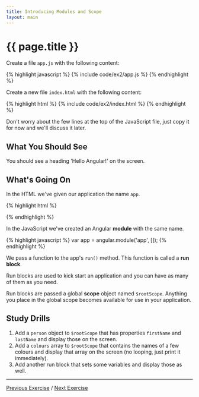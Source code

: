 ```yaml
---
title: Introducing Modules and Scope
layout: main
---
```


# {{ page.title }}

Create a file `app.js` with the following content:

{% highlight javascript %}
{% include code/ex2/app.js %}
{% endhighlight %}

Create a new file `index.html` with the following content:

{% highlight html %}
{% include code/ex2/index.html %}
{% endhighlight %}

Don't worry about the few lines at the top of the JavaScript file, just copy
it for now and we'll discuss it later.

## What You Should See

You should see a heading 'Hello Angular!' on the screen.

## What's Going On

In the HTML we've given our application the name `app`.

{% highlight html %}
<html ng-app="app">
{% endhighlight %}

In the JavaScript we've created an Angular **module** with the same name.

{% highlight javascript %}
var app = angular.module('app', []);
{% endhighlight %}

We pass a function to the app's `run()` method. This function is called a
**run block**.

Run blocks are used to kick start an application and you can have as many of
them as you need. 

Run blocks are passed a global **scope** object named `$rootScope`.
Anything you place in the global scope becomes available for use in your
application.


## Study Drills

1. Add a `person` object to `$rootScope` that has properties `firstName` and
`lastName` and display those on the screen.
2. Add a `colours` array to `$rootScope` that contains the names of a few colours
and display that array on the screen (no looping, just print it immediately).
3. Add another run block that sets some variables and display those as well.

---

[Previous Exercise](ex1.html) / [Next Exercise](ex3.html)

